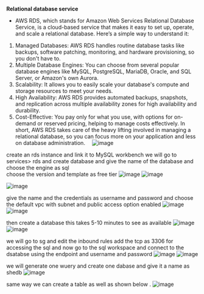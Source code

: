 **Relational database service**
- AWS RDS, which stands for Amazon Web Services Relational Database Service, is a cloud-based service that makes it easy to set up, operate, and scale a relational 
  database. Here’s a simple way to understand it:
1.	Managed Databases: AWS RDS handles routine database tasks like backups, software patching, monitoring, and hardware provisioning, so you don't have to.
2.	Multiple Database Engines: You can choose from several popular database engines like MySQL, PostgreSQL, MariaDB, Oracle, and SQL Server, or Amazon's own Aurora.
3.	Scalability: It allows you to easily scale your database's compute and storage resources to meet your needs.
4.	High Availability: AWS RDS provides automated backups, snapshots, and replication across multiple availability zones for high availability and durability.
5.	Cost-Effective: You pay only for what you use, with options for on-demand or reserved pricing, helping to manage costs effectively.
In short, AWS RDS takes care of the heavy lifting involved in managing a relational database, so you can focus more on your application and less on database administration.
  ![image](https://github.com/user-attachments/assets/4fb289ad-ae71-4c13-a8ff-1487071a604b)

create an rds instance and link it to MySQL workbench 
we will go to services> rds and create database and give the name of the database and choose the engine as sql  
choose the version and template as free tier
 ![image](https://github.com/user-attachments/assets/27aa58ab-aefe-4dab-b68e-0578d7cfdb38)
![image](https://github.com/user-attachments/assets/f8af60bb-1fcf-48d9-9353-c31ad28481ee)

 ![image](https://github.com/user-attachments/assets/bec1c3f3-443c-4daf-b073-408532e936de)

give the name and the credentials as username and password and choose the default vpc with subnet and public access option enabled 
 ![image](https://github.com/user-attachments/assets/37a866db-94d0-4ff4-ad37-f4b8f0ccdda5)
![image](https://github.com/user-attachments/assets/56f5b2cd-fac2-4b34-8844-c0cdc232604e)

 
then create a database this takes 5-10 minutes to see as available 
 ![image](https://github.com/user-attachments/assets/b25fa374-1e23-44d6-b57c-f2d5afacefe5)
![image](https://github.com/user-attachments/assets/963df2a0-e3c8-40d5-9421-130dab446877)

 
we will go to sg and edit the inbound rules add the tcp as 3306 for  accessing the sql and now go to the sql workspace and connect to the dsatabse using the endpoint and username and password 
 ![image](https://github.com/user-attachments/assets/d0509c70-002e-42c8-8eb8-8823ea3d54a4)
![image](https://github.com/user-attachments/assets/22c0e10d-051d-4e06-8b3f-eb08d02d5b0e)

 
we will generate one wuery and create one dabase and give it a name as shedb 
 ![image](https://github.com/user-attachments/assets/ad86784c-57a0-441a-bd59-8e5370a7c989)

same way we can create a table as well as shown below .
![image](https://github.com/user-attachments/assets/3e970508-860b-4ced-aab1-22530abd2306)

 


